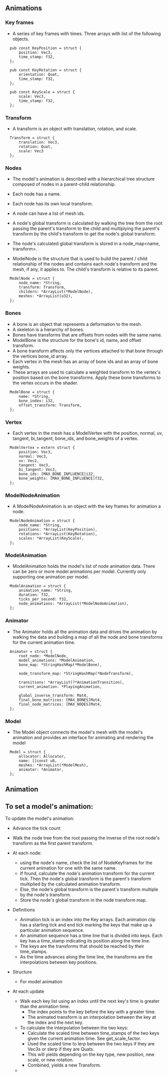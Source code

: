 
## Animations

### Key frames
 - A series of key frames with times. Three arrays with list of the following objects.
```
  pub const KeyPosition = struct {
      position: Vec3,
      time_stamp: f32,
  };

  pub const KeyRotation = struct {
      orientation: Quat,
      time_stamp: f32,
  };

  pub const KeyScale = struct {
      scale: Vec3,
      time_stamp: f32,
  };
```

### Transform
 - A transform is an object with translation, rotation, and scale.
```
  Transform = struct {
      translation: Vec3,
      rotation: Quat,
      scale: Vec3
  };
```
### Nodes
 - The model's animation is described with a hierarchical tree structure composed of nodes in a parent-child relationship.
 - Each node has a name.
 - Each node has its own local transform.
 - A node can have a list of mesh ids. 
 - A node's global transform is calculated by walking the tree from the root passing the parent's transform to the child and multiplying the parent's transform by the child's transform to get the node's global transform.
 - The node's calculated global transform is stored in a node_map<name, transform>.

 - ModelNode is the structure that is used to build the parent / child relationship of the nodes and contains each node's transform and the mesh, if any, it applies to. The child's transform is relative to its parent.
```
  ModelNode = struct {
      node_name: *String,
      transform: Transform,
      childern: *ArrayList(*ModelNode),
      meshes: *ArrayList(u32),
  };
```

### Bones
 - A bone is an object that represents a deformation to the mesh.
 - A skeleton is a hierarchy of bones.
 - Bones have transforms that are offsets from nodes with the same name.
 - ModelBone is the structure for the bone's id, name, and offset transform.
 - A bone transform affects only the vertices attached to that bone through the vertices bone_id array.
 - Each vertex in the mesh has an array of bone ids and an array of bone weights. 
 - These arrays are used to calculate a weighted transform to the vertex's position based on the bone transforms. Apply these bone transforms to the vertex occurs in the shader.
```
  ModelBone = struct {
      name: *String,
      bone_index: i32,
      offset_transform: Transform,
  };
```
### Vertex
 - Each vertex in the mesh has a ModelVertex with the position, normal, uv, tangent, bi_tangent, bone_ids, and bone_weights of a vertex.
```
  ModelVertex = extern struct {
      position: Vec3,
      normal: Vec3,
      uv: Vec2,
      tangent: Vec3,
      bi_tangent: Vec3,
      bone_ids: [MAX_BONE_INFLUENCE]i32,
      bone_weights: [MAX_BONE_INFLUENCE]f32,
  };
```

### ModelNodeAnimation
 - A ModelNodeAnimation is an object with the key frames for animation a node.
```
  ModelNodeAnimation = struct {
      node_name: *String,
      positions: *ArrayList(KeyPosition),
      rotations: *ArrayList(KeyRotation),
      scales: *ArrayList(KeyScale),
  };
```
### ModelAnimation
 - ModelAnimation holds the model's list of node animation data. There can be zero or
   more model animations per model. Currently only supporting one animation per model.
```
  ModelAnimation = struct {
      animation_name: *String,
      duration: f32,
      ticks_per_second: f32,
      node_animations: *ArrayList(*ModelNodeAnimation),
  };
```
### Animator
 - The Animator holds all the animation data and drives the animation by walking the data and building a map of all the node and bone transforms for the current animation time. 
```
  Animator = struct {
      root_node: *ModelNode,
      model_animations: *ModelAnimation,
      bone_map: *StringHashMap(*ModelBone),

      node_transform_map: *StringHashMap(*NodeTransform),
  
      transitions: *ArrayList(?*AnimationTransition),
      current_animation: *PlayingAnimation,
  
      global_inverse_transform: Mat4,
      final_bone_matrices: [MAX_BONES]Mat4,
      final_node_matrices: [MAX_NODES]Mat4,
  };
```
### Model
 - The Model object connects the model's mesh with the model's animation and provides an interface for animating and rendering the model
```
  Model = struct {
      allocator: Allocator,
      name: []const u8,
      meshes: *ArrayList(*ModelMesh),
      animator: *Animator,
  };
```

## Animation
To set a model's animation:
  - 
To update the model's animation:
  - Advance the tick count
  - Walk the node tree from the root passing the inverse of the root node's transform as the first parent transform.
  - At each node:
    - using the node's name, check the list of NodeKeyframes for the current animation for one with the same name. 
    - If found, calculate the node's animation transform for the current tick. Then the node's global transform is the parent's transform multiplied by the calculated animation transform.
    - Else, the node's global transform is the parent's transform multiple by the node's transform.
    - Store the node's global transform in the node transform map.



 - Definitions
   - Animation tick is an index into the Key arrays. Each animation clip has a starting tick and end tick marking the keys that make up a particular animation sequence.
   - An animation sequence has a time line that is divided into keys. Each key has a time_stamp indicating its position 
     along the time line. 
   - The keys are the transforms that should be reached by their time_stamps.
   - As the time advances along the time line, the transforms are the interpolations between key positions. 
 - Structure
   - For model animation
 - At each update
   - Walk each key list using an index until the next key's time is greater than the animation time.
     - The index points to the key before the key with a greater time.
     - The animated transform is an interpolation between the key at the index and the next key.
   - To calculate the interpolation between the two keys:
     - Calculate the scaled time between time_stamps of the two keys given the current animation time. See get_scale_factor.
     - Used the scaled time to lerp between the two keys if they are Vec3s or slerp if they are Quats.
     - This will yields depending on the key type, new position, new scale, or new rotation.
     - Combined, yields a new Transform. 
   - 
